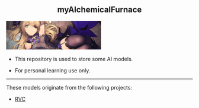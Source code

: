 <h2 align = "center">myAlchemicalFurnace</h2>



<img src=".\img\img_01.png" style="zoom: 25%;"  style="zoom: 25%;" />

- This repository is used to store some AI models.

- For personal learning use only.

------

These models originate from the following projects:

- [RVC](https://github.com/RVC-Project/Retrieval-based-Voice-Conversion-WebUI)

